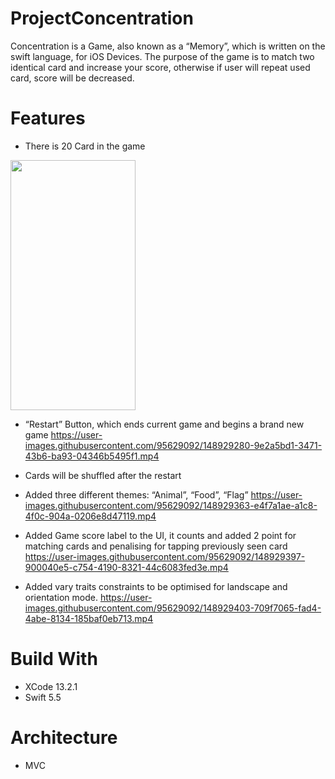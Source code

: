 # ProjectConcentration
Concentration is a Game, also known as a “Memory”, which is written on the swift language,
for iOS Devices. The purpose of the game is to match two identical card and increase your score, otherwise if user will repeat used card, score will be decreased. 

# Features 

- There is 20 Card in the game
<img align="center" width="200" height="400" src="https://user-images.githubusercontent.com/95629092/148929192-ac02d563-5dbc-4bc5-9e0e-275b27a5a826.png">


- “Restart” Button, which ends current game and begins a brand new game 
https://user-images.githubusercontent.com/95629092/148929280-9e2a5bd1-3471-43b6-ba93-04346b5495f1.mp4

- Cards will be shuffled after the restart
- Added three different themes: “Animal”, “Food”, “Flag”
https://user-images.githubusercontent.com/95629092/148929363-e4f7a1ae-a1c8-4f0c-904a-0206e8d47119.mp4

- Added Game score label to the UI, it counts and added 2 point for matching cards and penalising for tapping previously seen card 
https://user-images.githubusercontent.com/95629092/148929397-900040e5-c754-4190-8321-44c6083fed3e.mp4

- Added vary traits constraints to be optimised for landscape and orientation mode.
https://user-images.githubusercontent.com/95629092/148929403-709f7065-fad4-4abe-8134-185baf0eb713.mp4

# Build With
- XCode 13.2.1
- Swift 5.5

# Architecture
- MVC 

